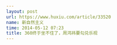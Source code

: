 ```yaml
---
layout: post
url: https://www.huxiu.com/article/33520
name: 新自然主义
time: 2014-05-12 07:23
title: 360终于坐不住了，周鸿祎要勾兑乐视
---
```

